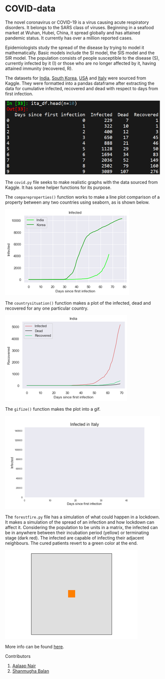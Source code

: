 # COVID-data

The novel coronavirus or COVID-19 is a virus causing acute respiratory disorders. It belongs to the SARS class of viruses. Beginning in a seafood market at Wuhan, Hubei, China, it spread globally and has attained pandemic status. It currently has over a million reported cases.

Epidemiologists study the spread of the disease by trying to model it mathematically. Basic models include the SI model, the SIS model and the SIR model. The population consists of people susceptible to the disease (S), currently infected by it (I) or those who are no longer affected by it, having attained immunity (recovered, R).

The datasets for [India](https://www.kaggle.com/sudalairajkumar/covid19-in-india), [South Korea](https://www.kaggle.com/kimjihoo/coronavirusdataset), [USA](https://www.kaggle.com/sudalairajkumar/covid19-in-usa) and [Italy](https://www.kaggle.com/sudalairajkumar/covid19-in-italy/data) were sourced from Kaggle. They were formatted into a pandas dataframe after extracting the data for cumulative infected, recovered and dead with respect to days from first infection.

![Italy's dataset](https://github.com/sbalan7/COVID-data/blob/master/images/italy_head.png)

The `covid.py` file seeks to make realistic graphs with the data sourced from Kaggle. It has some helper functions for its purpose.

The `compareproperties()` function works to make a line plot comparison of a property between any two countries using seaborn, as is shown below.

![Infected, India vs South Korea](https://github.com/sbalan7/COVID-data/blob/master/images/ind_vs_kor.png)

The `countrysituation()` function makes a plot of the infected, dead and recovered for any one particular country.

![India's infected, dead and recovered](https://github.com/sbalan7/COVID-data/blob/master/images/ind_situation.png)

The `gifize()` function makes the plot into a gif.

![Infected in Italy](https://github.com/sbalan7/COVID-data/blob/master/images/covid.gif)

The `forestfire.py` file has a simulation of what could happen in a lockdown. It makes a simulation of the spread of an infection and how lockdown can affect it. Considering the population to be units in a matrix, the infected can be in anywhere between their incubation period (yellow) or terminating stage (dark red). The infected are capable of infecting their adjacent neighbours. The cured patients revert to a green color at the end.

![Spread Simulation](https://github.com/sbalan7/COVID-data/blob/master/images/spread.gif)

More info can be found [here](https://www.youtube.com/watch?v=dQw4w9WgXcQ).

Contributors
1. [Aalaap Nair](https://github.com/fermiverse)
2. [Shanmugha Balan](https://github.com/sbalan7)
